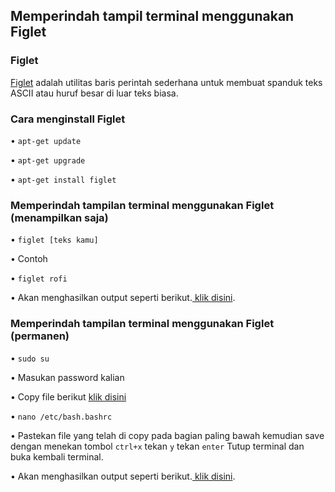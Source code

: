 <h2>Memperindah tampil terminal menggunakan Figlet</h2>
<h3>Figlet</h3>
<p><a href="http://www.figlet.org/">Figlet</a> adalah utilitas baris perintah sederhana untuk membuat spanduk teks ASCII atau huruf besar di luar teks biasa.</p>
<h3>Cara menginstall Figlet</h3>
<p>• <code>apt-get update</code></p>
<p>• <code>apt-get upgrade</code></p>
<p>• <code>apt-get install figlet</code></p>
<h3>Memperindah tampilan terminal menggunakan Figlet (menampilkan saja)</h3>
<p>• <code>figlet [teks kamu]</code></p>
<p>• Contoh</p>
<p>• <code>figlet rofi</code></p>
<p>• Akan menghasilkan output seperti berikut.<a href="https://github.com/rofisikunyuk/Figlet/blob/main/Example/Output.txt"> klik disini</a>.</p>
<h3>Memperindah tampilan terminal menggunakan Figlet (permanen)</h3>
<p>• <code>sudo su</code></p>
<p>• Masukan password kalian</p>
<p>• Copy file berikut <a href="https://github.com/rofisikunyuk/Figlet/blob/main/Example/Output.txt">klik disini</a></p>
<p>• <code>nano /etc/bash.bashrc</code></p>
<p>• Pastekan file yang telah di copy pada bagian paling bawah kemudian save dengan menekan tombol <code>ctrl+x</code> tekan <code>y</code> tekan <code>enter</code> Tutup terminal dan buka kembali terminal.</p>
<p>• Akan menghasilkan output seperti berikut.<a href="https://github.com/rofisikunyuk/Figlet/blob/main/Example/Output.txt"> klik disini</a>.</p>
